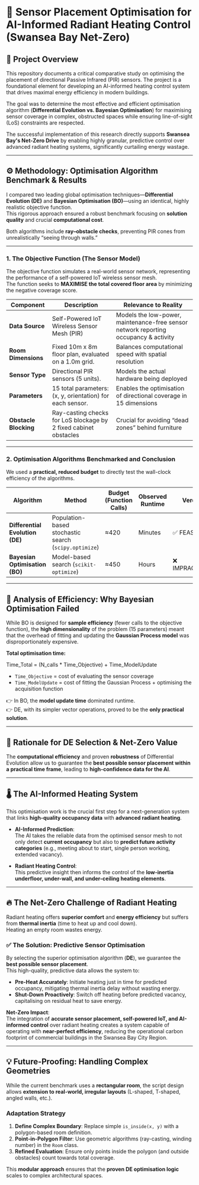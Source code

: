 # 🚀 Sensor Placement Optimisation for AI-Informed Radiant Heating Control (Swansea Bay Net-Zero)

## 🎯 Project Overview
This repository documents a critical comparative study on optimising the placement of directional Passive Infrared (PIR) sensors. The project is a foundational element for developing an AI-informed heating control system that drives maximal energy efficiency in modern buildings.

The goal was to determine the most effective and efficient optimisation algorithm (**Differential Evolution vs. Bayesian Optimisation**) for maximising sensor coverage in complex, obstructed spaces while ensuring line-of-sight (LoS) constraints are respected.

The successful implementation of this research directly supports **Swansea Bay's Net-Zero Drive** by enabling highly granular, predictive control over advanced radiant heating systems, significantly curtailing energy wastage.

---

## ⚙️ Methodology: Optimisation Algorithm Benchmark & Results
I compared two leading global optimisation techniques—**Differential Evolution (DE)** and **Bayesian Optimisation (BO)**—using an identical, highly realistic objective function.  
This rigorous approach ensured a robust benchmark focusing on **solution quality** and crucial **computational cost**.

Both algorithms include **ray–obstacle checks**, preventing PIR cones from unrealistically “seeing through walls.”

---

### 1. The Objective Function (The Sensor Model)
The objective function simulates a real-world sensor network, representing the performance of a self-powered IoT wireless sensor mesh.  
The function seeks to **MAXIMISE the total covered floor area** by minimizing the negative coverage score.

| Component         | Description                                                   | Relevance to Reality                                                                 |
|-------------------|---------------------------------------------------------------|--------------------------------------------------------------------------------------|
| **Data Source**   | Self-Powered IoT Wireless Sensor Mesh (PIR)                   | Models the low-power, maintenance-free sensor network reporting occupancy & activity |
| **Room Dimensions** | Fixed 10m x 8m floor plan, evaluated on a 1.0m grid.         | Balances computational speed with spatial resolution                                 |
| **Sensor Type**   | Directional PIR sensors (5 units).                            | Models the actual hardware being deployed                                            |
| **Parameters**    | 15 total parameters: (x, y, orientation) for each sensor.     | Enables the optimisation of directional coverage in 15 dimensions                    |
| **Obstacle Blocking** | Ray-casting checks for LoS blockage by 2 fixed cabinet obstacles | Crucial for avoiding “dead zones” behind furniture                                   |

---

### 2. Optimisation Algorithms Benchmarked and Conclusion
We used a **practical, reduced budget** to directly test the wall-clock efficiency of the algorithms.

| Algorithm                | Method                                        | Budget (Function Calls) | Observed Runtime | Verdict      |
|---------------------------|-----------------------------------------------|--------------------------|------------------|--------------|
| **Differential Evolution (DE)** | Population-based stochastic search (`scipy.optimize`) | ≈420                    | Minutes          | ✅ FEASIBLE   |
| **Bayesian Optimisation (BO)**  | Model-based search (`scikit-optimize`)             | ≈450                    | Hours            | ❌ IMPRACTICAL |

---

## 🛑 Analysis of Efficiency: Why Bayesian Optimisation Failed

While BO is designed for **sample efficiency** (fewer calls to the objective function), the **high dimensionality** of the problem (15 parameters) meant that the overhead of fitting and updating the **Gaussian Process model** was disproportionately expensive.

**Total optimisation time:**

Time_Total = (N_calls * Time_Objective) + Time_ModelUpdate

- `Time_Objective` = cost of evaluating the sensor coverage  
- `Time_ModelUpdate` = cost of fitting the Gaussian Process + optimising the acquisition function  

👉 In BO, the **model update time** dominated runtime.  
👉 DE, with its simpler vector operations, proved to be the **only practical solution**.

---

## 🔬 Rationale for DE Selection & Net-Zero Value
The **computational efficiency** and proven **robustness** of Differential Evolution allow us to guarantee the **best possible sensor placement within a practical time frame**, leading to **high-confidence data for the AI**.

---

## 🌡️ The AI-Informed Heating System
This optimisation work is the crucial first step for a next-generation system that links **high-quality occupancy data** with **advanced radiant heating**.

- **AI-Informed Prediction**:  
  The AI takes the reliable data from the optimised sensor mesh to not only detect **current occupancy** but also to **predict future activity categories** (e.g., meeting about to start, single person working, extended vacancy).

- **Radiant Heating Control**:  
  This predictive insight then informs the control of the **low-inertia underfloor, under-wall, and under-ceiling heating elements**.

---

## 🔥 The Net-Zero Challenge of Radiant Heating
Radiant heating offers **superior comfort** and **energy efficiency** but suffers from **thermal inertia** (time to heat up and cool down).  
Heating an empty room wastes energy.

### ✅ The Solution: Predictive Sensor Optimisation
By selecting the superior optimisation algorithm (**DE**), we guarantee the **best possible sensor placement**.  
This high-quality, predictive data allows the system to:

- **Pre-Heat Accurately**: Initiate heating just in time for predicted occupancy, mitigating thermal inertia delay without wasting energy.  
- **Shut-Down Proactively**: Switch off heating before predicted vacancy, capitalising on residual heat to save energy.

**Net-Zero Impact**:  
The integration of **accurate sensor placement, self-powered IoT, and AI-informed control** over radiant heating creates a system capable of operating with **near-perfect efficiency**, reducing the operational carbon footprint of commercial buildings in the Swansea Bay City Region.

---

## 💡 Future-Proofing: Handling Complex Geometries
While the current benchmark uses a **rectangular room**, the script design allows **extension to real-world, irregular layouts** (L-shaped, T-shaped, angled walls, etc.).

### Adaptation Strategy
1. **Define Complex Boundary**: Replace simple `is_inside(x, y)` with a polygon-based room definition.  
2. **Point-in-Polygon Filter**: Use geometric algorithms (ray-casting, winding number) in the `Room` class.  
3. **Refined Evaluation**: Ensure only points inside the polygon (and outside obstacles) count towards total coverage.  

This **modular approach** ensures that the **proven DE optimisation logic** scales to complex architectural spaces.



